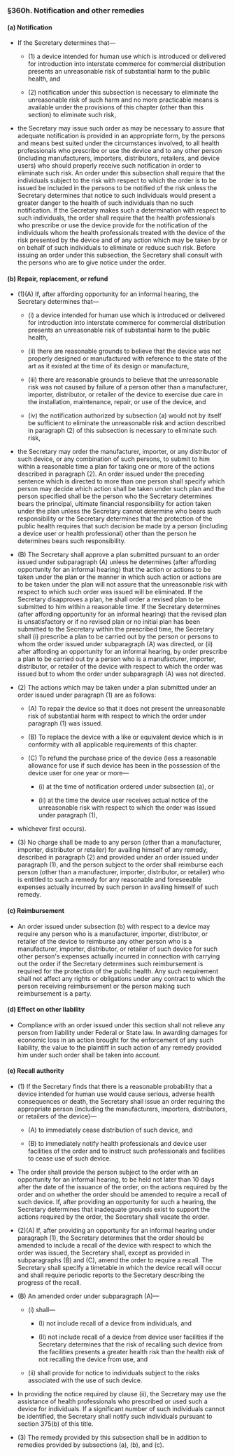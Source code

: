 ### §360h. Notification and other remedies
#### (a) Notification
* If the Secretary determines that—

  * (1) a device intended for human use which is introduced or delivered for introduction into interstate commerce for commercial distribution presents an unreasonable risk of substantial harm to the public health, and

  * (2) notification under this subsection is necessary to eliminate the unreasonable risk of such harm and no more practicable means is available under the provisions of this chapter (other than this section) to eliminate such risk,


* the Secretary may issue such order as may be necessary to assure that adequate notification is provided in an appropriate form, by the persons and means best suited under the circumstances involved, to all health professionals who prescribe or use the device and to any other person (including manufacturers, importers, distributors, retailers, and device users) who should properly receive such notification in order to eliminate such risk. An order under this subsection shall require that the individuals subject to the risk with respect to which the order is to be issued be included in the persons to be notified of the risk unless the Secretary determines that notice to such individuals would present a greater danger to the health of such individuals than no such notification. If the Secretary makes such a determination with respect to such individuals, the order shall require that the health professionals who prescribe or use the device provide for the notification of the individuals whom the health professionals treated with the device of the risk presented by the device and of any action which may be taken by or on behalf of such individuals to eliminate or reduce such risk. Before issuing an order under this subsection, the Secretary shall consult with the persons who are to give notice under the order.

#### (b) Repair, replacement, or refund
* (1)(A) If, after affording opportunity for an informal hearing, the Secretary determines that—

  * (i) a device intended for human use which is introduced or delivered for introduction into interstate commerce for commercial distribution presents an unreasonable risk of substantial harm to the public health,

  * (ii) there are reasonable grounds to believe that the device was not properly designed or manufactured with reference to the state of the art as it existed at the time of its design or manufacture,

  * (iii) there are reasonable grounds to believe that the unreasonable risk was not caused by failure of a person other than a manufacturer, importer, distributor, or retailer of the device to exercise due care in the installation, maintenance, repair, or use of the device, and

  * (iv) the notification authorized by subsection (a) would not by itself be sufficient to eliminate the unreasonable risk and action described in paragraph (2) of this subsection is necessary to eliminate such risk,


* the Secretary may order the manufacturer, importer, or any distributor of such device, or any combination of such persons, to submit to him within a reasonable time a plan for taking one or more of the actions described in paragraph (2). An order issued under the preceding sentence which is directed to more than one person shall specify which person may decide which action shall be taken under such plan and the person specified shall be the person who the Secretary determines bears the principal, ultimate financial responsibility for action taken under the plan unless the Secretary cannot determine who bears such responsibility or the Secretary determines that the protection of the public health requires that such decision be made by a person (including a device user or health professional) other than the person he determines bears such responsibility.

* (B) The Secretary shall approve a plan submitted pursuant to an order issued under subparagraph (A) unless he determines (after affording opportunity for an informal hearing) that the action or actions to be taken under the plan or the manner in which such action or actions are to be taken under the plan will not assure that the unreasonable risk with respect to which such order was issued will be eliminated. If the Secretary disapproves a plan, he shall order a revised plan to be submitted to him within a reasonable time. If the Secretary determines (after affording opportunity for an informal hearing) that the revised plan is unsatisfactory or if no revised plan or no initial plan has been submitted to the Secretary within the prescribed time, the Secretary shall (i) prescribe a plan to be carried out by the person or persons to whom the order issued under subparagraph (A) was directed, or (ii) after affording an opportunity for an informal hearing, by order prescribe a plan to be carried out by a person who is a manufacturer, importer, distributor, or retailer of the device with respect to which the order was issued but to whom the order under subparagraph (A) was not directed.

* (2) The actions which may be taken under a plan submitted under an order issued under paragraph (1) are as follows:

  * (A) To repair the device so that it does not present the unreasonable risk of substantial harm with respect to which the order under paragraph (1) was issued.

  * (B) To replace the device with a like or equivalent device which is in conformity with all applicable requirements of this chapter.

  * (C) To refund the purchase price of the device (less a reasonable allowance for use if such device has been in the possession of the device user for one year or more—

    * (i) at the time of notification ordered under subsection (a), or

    * (ii) at the time the device user receives actual notice of the unreasonable risk with respect to which the order was issued under paragraph (1),


* whichever first occurs).


* (3) No charge shall be made to any person (other than a manufacturer, importer, distributor or retailer) for availing himself of any remedy, described in paragraph (2) and provided under an order issued under paragraph (1), and the person subject to the order shall reimburse each person (other than a manufacturer, importer, distributor, or retailer) who is entitled to such a remedy for any reasonable and foreseeable expenses actually incurred by such person in availing himself of such remedy.

#### (c) Reimbursement
* An order issued under subsection (b) with respect to a device may require any person who is a manufacturer, importer, distributor, or retailer of the device to reimburse any other person who is a manufacturer, importer, distributor, or retailer of such device for such other person's expenses actually incurred in connection with carrying out the order if the Secretary determines such reimbursement is required for the protection of the public health. Any such requirement shall not affect any rights or obligations under any contract to which the person receiving reimbursement or the person making such reimbursement is a party.

#### (d) Effect on other liability
* Compliance with an order issued under this section shall not relieve any person from liability under Federal or State law. In awarding damages for economic loss in an action brought for the enforcement of any such liability, the value to the plaintiff in such action of any remedy provided him under such order shall be taken into account.

#### (e) Recall authority
* (1) If the Secretary finds that there is a reasonable probability that a device intended for human use would cause serious, adverse health consequences or death, the Secretary shall issue an order requiring the appropriate person (including the manufacturers, importers, distributors, or retailers of the device)—

  * (A) to immediately cease distribution of such device, and

  * (B) to immediately notify health professionals and device user facilities of the order and to instruct such professionals and facilities to cease use of such device.


* The order shall provide the person subject to the order with an opportunity for an informal hearing, to be held not later than 10 days after the date of the issuance of the order, on the actions required by the order and on whether the order should be amended to require a recall of such device. If, after providing an opportunity for such a hearing, the Secretary determines that inadequate grounds exist to support the actions required by the order, the Secretary shall vacate the order.

* (2)(A) If, after providing an opportunity for an informal hearing under paragraph (1), the Secretary determines that the order should be amended to include a recall of the device with respect to which the order was issued, the Secretary shall, except as provided in subparagraphs (B) and (C), amend the order to require a recall. The Secretary shall specify a timetable in which the device recall will occur and shall require periodic reports to the Secretary describing the progress of the recall.

* (B) An amended order under subparagraph (A)—

  * (i) shall—

    * (I) not include recall of a device from individuals, and

    * (II) not include recall of a device from device user facilities if the Secretary determines that the risk of recalling such device from the facilities presents a greater health risk than the health risk of not recalling the device from use, and


  * (ii) shall provide for notice to individuals subject to the risks associated with the use of such device.


* In providing the notice required by clause (ii), the Secretary may use the assistance of health professionals who prescribed or used such a device for individuals. If a significant number of such individuals cannot be identified, the Secretary shall notify such individuals pursuant to section 375(b) of this title.

* (3) The remedy provided by this subsection shall be in addition to remedies provided by subsections (a), (b), and (c).
